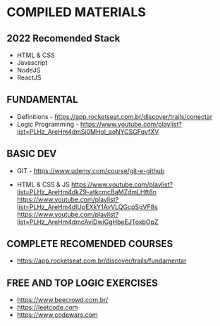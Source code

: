 # COMPILED MATERIALS

## 2022 Recomended Stack
* HTML & CSS
* Javascript
* NodeJS
* ReactJS


## FUNDAMENTAL

* Definitions -  https://app.rocketseat.com.br/discover/trails/conectar
* Logic Programming - https://www.youtube.com/playlist?list=PLHz_AreHm4dmSj0MHol_aoNYCSGFqvfXV


## BASIC DEV

* GIT - https://www.udemy.com/course/git-e-github

* HTML & CSS & JS
https://www.youtube.com/playlist?list=PLHz_AreHm4dkZ9-atkcmcBaMZdmLHft8n
https://www.youtube.com/playlist?list=PLHz_AreHm4dlUpEXkY1AyVLQGcpSgVF8s
https://www.youtube.com/playlist?list=PLHz_AreHm4dmcAviDwiGgHbeEJToxbOpZ


## COMPLETE RECOMENDED COURSES

* https://app.rocketseat.com.br/discover/trails/fundamentar


## FREE AND TOP LOGIC EXERCISES

* https://www.beecrowd.com.br/
* https://leetcode.com
* https://www.codewars.com
